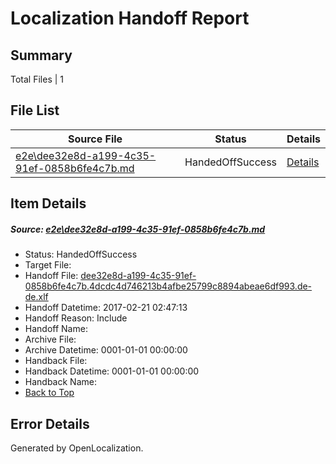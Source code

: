 # <a name='report-top'></a> Localization Handoff Report

## Summary
 Total Files | 1

## File List
 Source File | Status | Details 
 ----------- | ------ | ------- 
 [e2e\dee32e8d-a199-4c35-91ef-0858b6fe4c7b.md](https://github.com/OpenLocalizationTestOrg/ol-test4/blob/df8ee7e1de5b07ba6984531e00c6a218c3de2fa3/e2e/dee32e8d-a199-4c35-91ef-0858b6fe4c7b.md) | HandedOffSuccess | [Details](#39de42596c344f5ae6c73e62689d71d32b91c04f6)

## Item Details
##### <a name='39de42596c344f5ae6c73e62689d71d32b91c04f6'></a> Source: [e2e\dee32e8d-a199-4c35-91ef-0858b6fe4c7b.md](https://github.com/OpenLocalizationTestOrg/ol-test4/blob/df8ee7e1de5b07ba6984531e00c6a218c3de2fa3/e2e/dee32e8d-a199-4c35-91ef-0858b6fe4c7b.md)
* Status: HandedOffSuccess
* Target File: 
* Handoff File: [dee32e8d-a199-4c35-91ef-0858b6fe4c7b.4dcdc4d746213b4afbe25799c8894abeae6df993.de-de.xlf](https://github.com/OpenLocalizationTestOrg/ol-test4-handoff/blob/96fd169cd4769b7cdacfe5edec3c8374a3670267/ol-handoff/OpenLocalizationTestOrg/ol-test4-dede/xinjiang/ht/dee32e8d-a199-4c35-91ef-0858b6fe4c7b.4dcdc4d746213b4afbe25799c8894abeae6df993.de-de.xlf)
* Handoff Datetime: 2017-02-21 02:47:13
* Handoff Reason: Include
* Handoff Name: 
* Archive File: 
* Archive Datetime: 0001-01-01 00:00:00
* Handback File: 
* Handback Datetime: 0001-01-01 00:00:00
* Handback Name: 
* [Back to Top](#report-top)


## Error Details

Generated by OpenLocalization.
